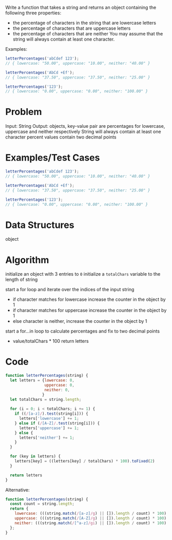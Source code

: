 Write a function that takes a string and returns an object containing the following three properties:

- the percentage of characters in the string that are lowercase letters
- the percentage of characters that are uppercase letters
- the percentage of characters that are neither
You may assume that the string will always contain at least one character.

Examples:
```js
letterPercentages('abCdef 123');
// { lowercase: "50.00", uppercase: "10.00", neither: "40.00" }

letterPercentages('AbCd +Ef');
// { lowercase: "37.50", uppercase: "37.50", neither: "25.00" }

letterPercentages('123');
// { lowercase: "0.00", uppercase: "0.00", neither: "100.00" }
```

# Problem
Input: String
Output: objects, key-value pair are percentages for lowercase, uppercase and neither respectively
String will always contain at least one character
percent values contain two decimal points


# Examples/Test Cases
```js
letterPercentages('abCdef 123');
// { lowercase: "50.00", uppercase: "10.00", neither: "40.00" }

letterPercentages('AbCd +Ef');
// { lowercase: "37.50", uppercase: "37.50", neither: "25.00" }

letterPercentages('123');
// { lowercase: "0.00", uppercase: "0.00", neither: "100.00" }
```

# Data Structures
object

# Algorithm
initialize an object with 3 entries to `0`
initialize a `totalChars` variable to the length of string

start a for loop and iterate over the indices of the input string
- if character matches for lowercase increase the counter in the object by 1
- if character matches for uppercase increase the counter in the object by 1
- else character is neither, increase the counter in the object by 1

start a for...in loop to calculate percentages and fix to two decimal points
- value/totalChars * 100
return letters

# Code
```js
function letterPercentages(string) {
  let letters = {lowercase: 0,
                 uppercase: 0,
                 neither: 0,
                }
  let totalChars = string.length;
  
  for (i = 0; i < totalChars; i += 1) {
    if ((/[a-z]/).test(string[i])) {
      letters['lowercase'] += 1;
    } else if (/[A-Z]/.test(string[i])) {
      letters['uppercase'] += 1;
    } else {
      letters['neither'] += 1;
    }
  }

  for (key in letters) {
    letters[key] = ((letters[key] / totalChars) * 100).toFixed(2)
  }

  return letters
}
```

Alternative:
```js
function letterPercentages(string) {
  const count = string.length;
  return {
    lowercase: (((string.match(/[a-z]/g) || []).length / count) * 100).toFixed(2),
    uppercase: (((string.match(/[A-Z]/g) || []).length / count) * 100).toFixed(2),
    neither: (((string.match(/[^a-z]/gi) || []).length / count) * 100).toFixed(2),
  };
}
```